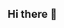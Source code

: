 ## Hi there 👋

<!--
**rusl64/rusl64** is a ✨ _special_ ✨ repository because its `README.md` (this file) appears on your GitHub profile.

Here are some ideas to get you started:

- 🔭 I’m currently working on ...
- 🌱 I’m currently learning to create html and css code...
- 👯 I’m looking to collaborate on ...
- 🤔 I’m looking for help with ...
- 💬 Ask me about ...
- 📫 How to reach me: [my email]{rusagar64@yandex.ru} ...
- 😄 Pronouns: ...
- ⚡ Fun fact: ...
-->
